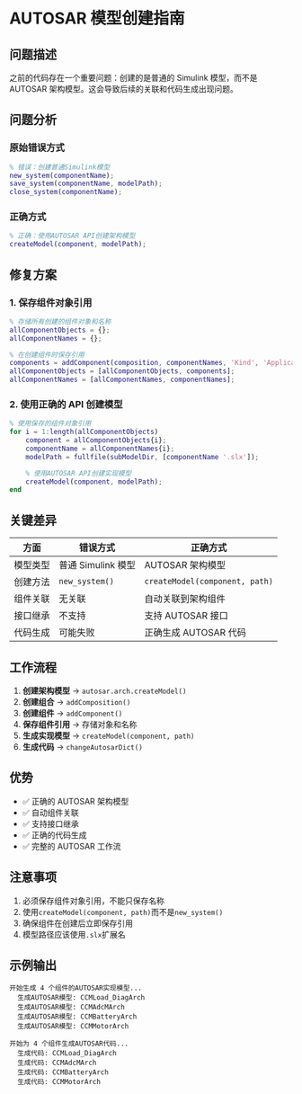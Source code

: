 # AUTOSAR 模型创建指南

## 问题描述

之前的代码存在一个重要问题：创建的是普通的 Simulink 模型，而不是 AUTOSAR 架构模型。这会导致后续的关联和代码生成出现问题。

## 问题分析

### 原始错误方式

```matlab
% 错误：创建普通Simulink模型
new_system(componentName);
save_system(componentName, modelPath);
close_system(componentName);
```

### 正确方式

```matlab
% 正确：使用AUTOSAR API创建架构模型
createModel(component, modelPath);
```

## 修复方案

### 1. 保存组件对象引用

```matlab
% 存储所有创建的组件对象和名称
allComponentObjects = {};
allComponentNames = {};

% 在创建组件时保存引用
components = addComponent(composition, componentNames, 'Kind', 'Application');
allComponentObjects = [allComponentObjects, components];
allComponentNames = [allComponentNames, componentNames];
```

### 2. 使用正确的 API 创建模型

```matlab
% 使用保存的组件对象引用
for i = 1:length(allComponentObjects)
    component = allComponentObjects{i};
    componentName = allComponentNames{i};
    modelPath = fullfile(subModelDir, [componentName '.slx']);

    % 使用AUTOSAR API创建实现模型
    createModel(component, modelPath);
end
```

## 关键差异

| 方面     | 错误方式           | 正确方式                       |
| -------- | ------------------ | ------------------------------ |
| 模型类型 | 普通 Simulink 模型 | AUTOSAR 架构模型               |
| 创建方法 | `new_system()`     | `createModel(component, path)` |
| 组件关联 | 无关联             | 自动关联到架构组件             |
| 接口继承 | 不支持             | 支持 AUTOSAR 接口              |
| 代码生成 | 可能失败           | 正确生成 AUTOSAR 代码          |

## 工作流程

1. **创建架构模型** → `autosar.arch.createModel()`
2. **创建组合** → `addComposition()`
3. **创建组件** → `addComponent()`
4. **保存组件引用** → 存储对象和名称
5. **生成实现模型** → `createModel(component, path)`
6. **生成代码** → `changeAutosarDict()`

## 优势

- ✅ 正确的 AUTOSAR 架构模型
- ✅ 自动组件关联
- ✅ 支持接口继承
- ✅ 正确的代码生成
- ✅ 完整的 AUTOSAR 工作流

## 注意事项

1. 必须保存组件对象引用，不能只保存名称
2. 使用`createModel(component, path)`而不是`new_system()`
3. 确保组件在创建后立即保存引用
4. 模型路径应该使用`.slx`扩展名

## 示例输出

```
开始生成 4 个组件的AUTOSAR实现模型...
  生成AUTOSAR模型: CCMLoad_DiagArch
  生成AUTOSAR模型: CCMAdcMArch
  生成AUTOSAR模型: CCMBatteryArch
  生成AUTOSAR模型: CCMMotorArch

开始为 4 个组件生成AUTOSAR代码...
  生成代码: CCMLoad_DiagArch
  生成代码: CCMAdcMArch
  生成代码: CCMBatteryArch
  生成代码: CCMMotorArch
```
